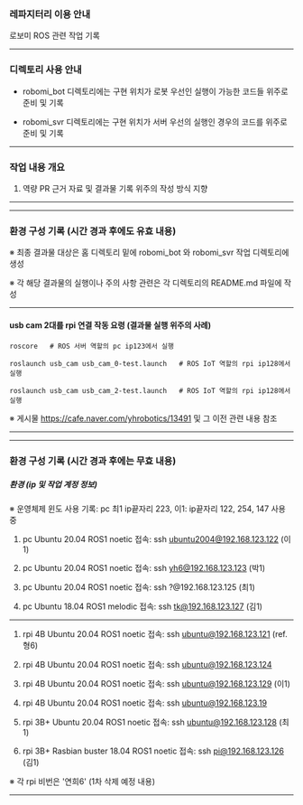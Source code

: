 ### 레파지터리 이용 안내

로보미 ROS 관련 작업 기록

---

### 디렉토리 사용 안내

* robomi_bot 디렉토리에는 구현 위치가 로봇 우선인 실행이 가능한 코드들 위주로 준비 및 기록

* robomi_svr 디렉토리에는 구현 위치가 서버 우선의 실행인 경우의 코드를 위주로 준비 및 기록

---

### 작업 내용 개요

1. 역량 PR 근거 자료 및 결과물 기록 위주의 작성 방식 지향

---
---

### 환경 구성 기록 (시간 경과 후에도 유효 내용)

※  최종 결과물 대상은 홈 디렉토리 밑에 robomi_bot 와 robomi_svr 작업 디렉토리에 생성

※  각 해당 결과물의 실행이나 주의 사항 관련은 각 디렉토리의 README.md 파일에 작성

---

#### usb cam 2대를 rpi 연결 작동 요령 (결과물 실행 위주의 사례)

```
roscore   # ROS 서버 역할의 pc ip123에서 실행
```

```
roslaunch usb_cam usb_cam_0-test.launch   # ROS IoT 역할의 rpi ip128에서 실행
```

```
roslaunch usb_cam usb_cam_2-test.launch   # ROS IoT 역할의 rpi ip128에서 실행
```

※ 게시물 https://cafe.naver.com/yhrobotics/13491 및 그 이전 관련 내용 참조

---
---

### 환경 구성 기록 (시간 경과 후에는 무효 내용)


##### 환경 (ip 및 작업 계정 정보)

※ 운영체제 윈도 사용 기록: pc 최1 ip끝자리 223, 이1: ip끝자리 122, 254, 147 사용 중

1. pc Ubuntu 20.04 ROS1 noetic 접속: ssh ubuntu2004@192.168.123.122 (이1)

1. pc Ubuntu 20.04 ROS1 noetic 접속: ssh yh6@192.168.123.123 (박1)

1. pc Ubuntu 20.04 ROS1 noetic 접속: ssh ?@192.168.123.125 (최1)

1. pc Ubuntu 18.04 ROS1 melodic 접속: ssh tk@192.168.123.127 (김1)

---

1. rpi 4B Ubuntu 20.04 ROS1 noetic 접속: ssh ubuntu@192.168.123.121 (ref. 형6)

1. rpi 4B Ubuntu 20.04 ROS1 noetic 접속: ssh ubuntu@192.168.123.124

1. rpi 4B Ubuntu 20.04 ROS1 noetic 접속: ssh ubuntu@192.168.123.129 (이1)

1. rpi 4B Ubuntu 20.04 ROS1 noetic 접속: ssh ubuntu@192.168.123.19

1. rpi 3B+ Ubuntu 20.04 ROS1 noetic 접속: ssh ubuntu@192.168.123.128 (최1)

1. rpi 3B+ Rasbian buster 18.04 ROS1 noetic 접속: ssh pi@192.168.123.126 (김1)

※  각 rpi 비번은 '연희6' (1차 삭제 예정 내용)

---
